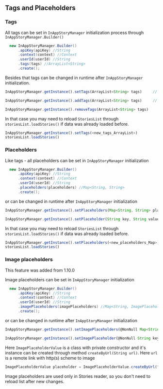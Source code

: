 ## Tags and Placeholders

### Tags
All tags can be set in `InAppStoryManager` initialization process through `InAppStoryManager.Builder()`

```java
  new InAppStoryManager.Builder()
      .apiKey(apiKey) //String
      .context(context) //Context
      .userId(userId) //String
      .tags(tags) //ArrayList<String>
      .create();
```

Besides that tags can be changed in runtime after `InAppStoryManager` initialization. 

```js
InAppStoryManager.getInstance().setTags(ArrayList<String> tags)     // Set new or completely replace current tags list

InAppStoryManager.getInstance().addTags(ArrayList<String> tags)     // Add tags to current tags list

InAppStoryManager.getInstance().removeTags(ArrayList<String> tags)     // Remove passed tags from current tags list
```

In that case you may need to reload `StoriesList` through `storiesList.loadStories()` if data was already loaded before.

```js
InAppStoryManager.getInstance().setTags(<new_tags_ArrayList>) 
storiesList.loadStories()
```

### Placeholders
Like tags - all placeholders can be set in `InAppStoryManager` initialization

```java
  new InAppStoryManager.Builder()
      .apiKey(apiKey) //String
      .context(context) //Context
      .userId(userId) //String
      .placeholders(placeholders) //Map<String, String>
      .create();
```

or can be changed in runtime after `InAppStoryManager` initialization

```js
InAppStoryManager.getInstance().setPlaceholders(Map<String, String> placeholders)     // Set new or completely replace current placeholders list

InAppStoryManager.getInstance().setPlaceholder(String key, String value)     // Set placeholder to the current placeholders list. If you pass null, then the placeholder will be removed
```

In that case you may need to reload `StoriesList` through `storiesList.loadStories()` if data was already loaded before.

```js
InAppStoryManager.getInstance().setPlaceholders(<new_placeholders_Map>) 
storiesList.loadStories()
```

### Image placeholders

This feature was added from 1.10.0 

Image placeholders can be set in `InAppStoryManager` initialization

```java
  new InAppStoryManager.Builder()
      .apiKey(apiKey) //String
      .context(context) //Context
      .userId(userId) //String
      .imagePlaceholders(imagePlaceholders) //Map<String, ImagePlaceholderValue>
      .create();
```

or can be changed in runtime after `InAppStoryManager` initialization

```js
InAppStoryManager.getInstance().setImagePlaceholders(@NonNull Map<String, ImagePlaceholderValue> placeholders)  // Set new or completely replace current image placeholders list

InAppStoryManager.getInstance().setImagePlaceholder(@NonNull String key, ImagePlaceholderValue value)  // Set placeholder to the current placeholders list. If you pass null, then the placeholder will be removed
```

Here `ImagePlaceholderValue` is a class with private constructor and it's instance can be created through method `createByUrl(String url)`. Here `url` is a remote link with http(s) scheme to image 

```js
ImagePlaceholderValue placeholder = ImagePlaceholderValue.createByUrl("url string"). 
```

Image placeholders are used only in Stories reader, so you don't need to reload list after new changes.